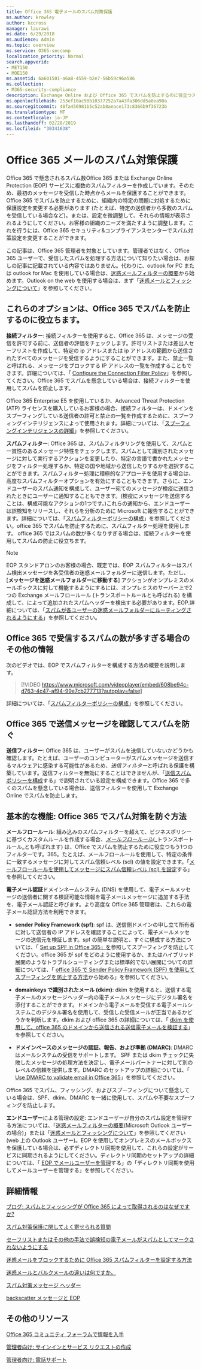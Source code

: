 ```yaml
---
title: Office 365 電子メールのスパム対策保護
ms.author: krowley
author: kccross
manager: laurawi
ms.date: 6/29/2018
ms.audience: Admin
ms.topic: overview
ms.service: O365-seccomp
localization_priority: Normal
search.appverid:
- MET150
- MOE150
ms.assetid: 6a601501-a6a8-4559-b2e7-56b59c96a586
ms.collection:
- M365-security-compliance
description: Exchange Online および Office 365 でスパムを防止するのに役立つスパム対策設定とフィルターについて説明します。Office 365 で迷惑メールを過剰に取得するスパムフィルターとスパム対策ポリシー設定をカスタマイズできます。
ms.openlocfilehash: 253ef10ac98b10377252a7a43fa306dd5a0ea90a
ms.sourcegitcommit: 48fa456981b5c52ab8aeace173c8366b9f36723b
ms.translationtype: MT
ms.contentlocale: ja-JP
ms.lasthandoff: 02/28/2019
ms.locfileid: "30341638"
---
```

# <a name="office-365-email-anti-spam-protection"></a>Office 365 メールのスパム対策保護

Office 365 で懸念されるスパム数Office 365 または Exchange Online Protection (EOP) サービスに複数のスパムフィルターを作成しています。そのため、最初のメッセージを受信した時点からメールを保護することができます。Office 365 でスパムを防止するために、組織内の特定の問題に対処するために保護設定を変更する必要があります (たとえば、特定の送信者から多数のスパムを受信している場合など)。または、設定を微調整して、それらの情報が表示されるようにしてください。お客様の組織のニーズを満たすように調整します。これを行うには、Office 365 セキュリティ&amp;コンプライアンスセンターでスパム対策設定を変更することができます。
  
この記事は、Office 365 管理者を対象としています。管理者ではなく、Office 365 ユーザーで、受信したスパムを処理する方法について知りたい場合は、お探しの記事に記載されている内容ではありません。代わりに、outlook for PC または outlook for Mac を使用している場合は、[迷惑メールフィルターの概要](https://support.office.com/article/5ae3ea8e-cf41-4fa0-b02a-3b96e21de089)から始めます。Outlook on the web を使用する場合は、まず「[迷惑メールとフィッシングについて](https://support.office.com/article/86c1d76f-4d5a-4967-9647-35665dc17c31)」を参照してください。
  
## <a name="these-options-help-you-prevent-spam-in-office-365"></a>これらのオプションは、Office 365 でスパムを防止するのに役立ちます。

 **接続フィルター**: 接続フィルターを使用すると、Office 365 は、メッセージの受信を許可する前に、送信者の評価をチェックします。許可リストまたは差出人セーフリストを作成して、特定の ip アドレスまたは ip アドレスの範囲から送信されたすべてのメッセージを受信するようにすることができます。また、禁止一覧と呼ばれる、メッセージをブロックする IP アドレスの一覧を作成することもできます。詳細については、「 [Configure the Connection Filter Policy](https://technet.microsoft.com/library/jj200718%28v=exchg.150%29.aspx)」を参照してください。Office 365 でスパムを懸念している場合は、接続フィルターを使用してスパムを防止します。
  
Office 365 Enterprise E5 を使用しているか、Advanced Threat Protection (ATP) ライセンスを購入しているお客様の場合、接続フィルターは、ドメインをスプーフィングしている送信者の許可と禁止の一覧を作成するために、スプーフィングインテリジェンスによって使用されます。詳細については、「[スプーフィングインテリジェンスの詳細](https://go.microsoft.com/fwlink/?LinkID=735009)」を参照してください。
  
 **スパムフィルター**: Office 365 は、スパムフィルタリングを使用して、スパムと一貫性のあるメッセージ特性をチェックします。スパムとして識別されたメッセージに対して実行するアクションを変更したり、特定の言語で書かれたメッセージをフィルター処理するか、特定の国や地域から送信したりするかを選択することができます。スパムフィルター処理に積極的なアプローチを使用する場合は、高度なスパムフィルターオプションを有効にすることもできます。さらに、エンドユーザーのスパム通知を構成して、ユーザー宛てのメッセージが検疫に送信されたときにユーザーに通知することもできます。(検疫にメッセージを送信することは、構成可能なアクションの1つです。)これらの通知から、エンドユーザーは誤検知をリリースし、それらを分析のために Microsoft に報告することができます。詳細については、「[スパムフィルターポリシーの構成](https://go.microsoft.com/fwlink/p/?LinkId=617147)」を参照してください。office 365 でスパムを防止するために、スパムフィルター処理を使用します。 office 365 ではスパムの数が多くなりすぎる場合は、接続フィルターを使用してスパムの防止に役立ちます。
  
> [!NOTE]
> EOP スタンドアロンのお客様の場合、既定では、EOP スパムフィルターはスパム検出メッセージを各受信者の迷惑メールフォルダーに送信します。ただし、[**メッセージを迷惑メールフォルダーに移動する**] アクションがオンプレミスのメールボックスに対して機能するようにするには、オンプレミスのサーバー上で2つの Exchange メールフロールール (トランスポートルールとも呼ばれる) を構成して、によって追加されたスパムヘッダーを検出する必要があります。EOP.詳細については、「[スパムが各ユーザーの迷惑メールフォルダーにルーティングされるようにする](https://technet.microsoft.com/library/jj837173%28v=exchg.150%29.aspx)」を参照してください。 
  
## <a name="extra-information-if-you-receive-too-much-spam-in-office-365"></a>Office 365 で受信するスパムの数が多すぎる場合のその他の情報

次のビデオでは、EOP でスパムフィルターを構成する方法の概要を説明します。
  
> [!VIDEO https://www.microsoft.com/videoplayer/embed/608be94c-d763-4c47-af94-99e7cb277713?autoplay=false]
  
詳細については、「[スパムフィルターポリシーの構成](https://go.microsoft.com/fwlink/p/?LinkId=617147)」を参照してください。
  
## <a name="check-your-outgoing-messages-to-prevent-spam-in-office-365"></a>Office 365 で送信メッセージを確認してスパムを防ぐ

 **送信フィルター**: Office 365 は、ユーザーがスパムを送信していないかどうかも確認します。たとえば、ユーザーのコンピューターがスパムメッセージを送信するマルウェアに感染する可能性があるため、*送信フィルター*と呼ばれる保護を構築しています。送信フィルターを無効にすることはできませんが、「[送信スパムポリシーを構成](https://technet.microsoft.com/library/jj200737%28v=exchg.150%29.aspx)する」で説明されている設定を構成できます。Office 365 で多くのスパムを懸念している場合は、送信フィルターを使用して Exchange Online でスパムを防止します。
  
## <a name="beyond-the-basics-more-ways-to-prevent-spam-in-office-365"></a>基本的な機能: Office 365 でスパム対策を防ぐ方法

 **メールフロールール**: 組み込みのスパムフィルターを超えて、ビジネスポリシーに基づくカスタムルールを作成する場合、_[メールフロールール](https://technet.microsoft.com/library/jj919238%28v=exchg.150%29.aspx)_(_トランスポートルール_とも呼ばれます) は、Office でスパムを防止するために役立つもう1つのフィルターです。365。たとえば、メールフロールールを使用して、特定の条件に一致するメッセージに対してスパム信頼レベル (scl) の値を設定できます。「[メールフロールールを使用してメッセージにスパム信頼レベル (scl) を設定](use-mail-flow-rules-to-set-the-spam-confidence-level-scl-in-messages.md)する」を参照してください。
  
 **電子メール認証**ドメインネームシステム (DNS) を使用して、電子メールメッセージの送信者に関する検証可能な情報を電子メールメッセージに追加する手法を、電子メール認証と呼びます。より高度な Office 365 管理者は、これらの電子メール認証方法を利用できます。
  
- **sender Policy Framework (spf)**: spf は、送信側ドメインの申し立て所有者に対して送信者の IP アドレスを確認することによって、電子メールメッセージの送信元を検証します。spf の簡単な説明と、すぐに構成する方法については、「 [Set up SPF in Office 365」を](https://technet.microsoft.com/library/dn789058%28v=exchg.150%29.aspx)参照してスプーフィングを防止してください。office 365 が spf をどのように使用するか、またはハイブリッド展開のようなトラブルシューティングまたは標準的でない展開についての詳細については、「 [office 365 で Sender Policy Framework (SPF) を使用してスプーフィングを防止する方法](https://technet.microsoft.com/library/mt712724%28v=exchg.150%29.aspx)から始める」を参照してください。

- **domainkeys で識別されたメール (dkim)**: dkim を使用すると、送信する電子メールのメッセージヘッダー内の電子メールメッセージにデジタル署名を添付することができます。ドメインから電子メールを受信する電子メールシステムこのデジタル署名を使用して、受信した受信メールが正当であるかどうかを判断します。dkim および office 365 の詳細については、「 [dkim を使用して、office 365 のドメインから送信される送信電子メールを検証する](https://technet.microsoft.com/library/mt695945%28v=exchg.150%29.aspx)」を参照してください。

- **ドメインベースのメッセージの認証、報告、および準拠 (DMARC)**: DMARC はメールシステムの受信をサポートします。 SPF または dkim チェックに失敗したメッセージの処理方法を決定し、電子メールパートナーに対して別のレベルの信頼を提供します。DMARC のセットアップの詳細については、「 [Use DMARC to validate email in Office 365](https://technet.microsoft.com/library/mt734386%28v=exchg.150%29.aspx)」を参照してください。

Office 365 でスパム、フィッシング、およびスプーフィングについて懸念している場合は、SPF、dkim、DMARC を一緒に使用して、スパムや不要なスプーフィングを防止します。
  
 **エンドユーザー**による管理の設定: エンドユーザーが自分のスパム設定を管理する方法については、「[迷惑メールフィルターの概要](https://go.microsoft.com/fwlink/?LinkId=270065)(Microsoft Outlook ユーザーの場合)」または「[迷惑メールとフィッシングについて](https://go.microsoft.com/fwlink/?LinkId=270068)」を参照してください (web 上の Outlook ユーザー)。EOP を使用してオンプレミスのメールボックスを保護している場合は、必ずディレクトリ同期を使用して、これらの設定がサービスに同期されるようにしてください。ディレクトリ同期のセットアップの詳細については、「 [EOP でメールユーザーを管理](https://technet.microsoft.com/library/dn636911%28v=exchg.150%29.aspx)する」の「ディレクトリ同期を使用してメールユーザーを管理する」を参照してください。
  
## <a name="for-more-information"></a>詳細情報

[ブログ: スパムとフィッシングが Office 365 によって取得されるのはなぜですか?](https://go.microsoft.com/fwlink/?LinkId=528179 )
  
[スパム対策保護に関してよく寄せられる質問](https://technet.microsoft.com/library/jj937231%28v=exchg.150%29.aspx)
  
[セーフリストまたはその他の手法で誤検知の電子メールがスパムとしてマークされないようにする](prevent-email-from-being-marked-as-spam-0.md)
  
[迷惑メールをブロックするために Office 365 スパムフィルターを設定する方法](reduce-spam-email.md)
  
[迷惑メールとバルクメールの違いは何ですか。](https://technet.microsoft.com/library/dn720441%28v=exchg.150%29.aspx)
  
[スパム対策メッセージ ヘッダー](https://technet.microsoft.com/library/dn205071%28v=exchg.150%29.aspx)
  
[backscatter メッセージと EOP](https://technet.microsoft.com/library/dn499795%28v=exchg.150%29.aspx)

## <a name="more-resources"></a>その他のリソース

[Office 365 コミュニティ フォーラムで情報を入手](https://go.microsoft.com/fwlink/p/?LinkId=518605)
  
[管理者向け: サインインとサービス リクエストの作成](https://go.microsoft.com/fwlink/p/?LinkId=519124)
  
[管理者向け: 電話サポート](https://go.microsoft.com/fwlink/p/?LinkID=518322)
